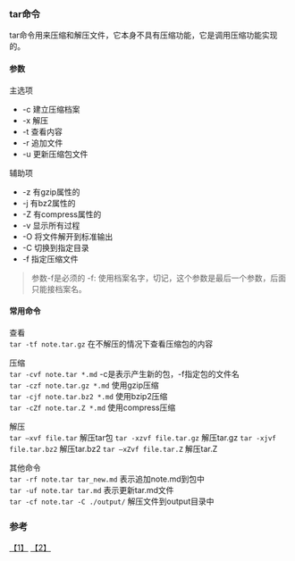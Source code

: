 ### tar命令
tar命令用来压缩和解压文件，它本身不具有压缩功能，它是调用压缩功能实现的。

#### 参数
主选项
* -c 建立压缩档案
* -x 解压
* -t 查看内容
* -r 追加文件
* -u 更新压缩包文件

辅助项
* -z 有gzip属性的
* -j 有bz2属性的
* -Z 有compress属性的
* -v 显示所有过程
* -O 将文件解开到标准输出
* -C 切换到指定目录
* -f 指定压缩文件
> 参数-f是必须的
> -f: 使用档案名字，切记，这个参数是最后一个参数，后面只能接档案名。

#### 常用命令
查看     
`tar -tf note.tar.gz`   在不解压的情况下查看压缩包的内容  

压缩  
`tar -cvf note.tar *.md` -c是表示产生新的包，-f指定包的文件名    
`tar -czf note.tar.gz *.md` 使用gzip压缩    
`tar -cjf note.tar.bz2 *.md` 使用bzip2压缩   
`tar -cZf note.tar.Z *.md` 使用compress压缩

解压    
`tar –xvf file.tar` 解压tar包
`tar -xzvf file.tar.gz` 解压tar.gz
`tar -xjvf file.tar.bz2`  解压tar.bz2
`tar –xZvf file.tar.Z` 解压tar.Z

其他命令  
`tar -rf note.tar tar_new.md` 表示追加note.md到包中  
`tar -uf note.tar tar.md` 表示更新tar.md文件  
`tar -cf note.tar -C ./output/` 解压文件到output目录中

### 参考
[【1】](http://www.cnblogs.com/peida/archive/2012/11/30/2795656.html) [【2】](http://www.cnblogs.com/jyaray/archive/2011/04/30/2033362.html)
